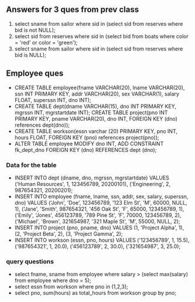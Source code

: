 ## Answers for 3 ques from prev class
1.  select sname from sailor where sid in (select sid from reserves where bid is not NULL);
2.  select sid from reserves where sid in (select bid from boats where color = 'red' or color = 'green');
3.  select sname from sailor where sid in (select sid from reserves where bid is NULL);

## Employee ques

- CREATE TABLE employee(fname VARCHAR(20), lname VARCHAR(20), ssn INT PRIMARY KEY, addr VARCHAR(20), sex VARCHAR(1), salary FLOAT, superssn INT, dno INT);
- CREATE TABLE dept(dname VARCHAR(15), dno INT PRIMARY KEY, mgrssn INT, mgrstartdate INT); 
 CREATE TABLE project(pno INT PRIMARY KEY, pname VARCHAR(20), dno INT, FOREIGN KEY (dno) references dept(dno));
- CREATE TABLE workson(essn varchar (20) PRIMARY KEY,  pno INT, hours FLOAT, FOREIGN KEY (pno) references project(pno));
- ALTER TABLE employee   MODIFY dno INT, ADD CONSTRAINT fk_dept_dno  FOREIGN KEY (dno) REFERENCES dept (dno);


### Data for the table

- INSERT INTO dept (dname, dno, mgrssn, mgrstartdate) VALUES
('Human Resources', 1, 123456789, 20200101),
('Engineering', 2, 987654321, 20200201);
- INSERT INTO employee (fname, lname, ssn, addr, sex, salary, superssn, dno) VALUES
('John', 'Doe', 123456789, '123 Elm St', 'M', 60000, NULL, 1),
('Jane', 'Smith', 987654321, '456 Oak St', 'F', 65000, 123456789, 1),
('Emily', 'Jones', 456123789, '789 Pine St', 'F', 70000, 123456789, 2),
('Michael', 'Brown', 321654987, '321 Maple St', 'M', 55000, NULL, 2);
- INSERT INTO project (pno, pname, dno) VALUES
(1, 'Project Alpha', 1),
(2, 'Project Beta', 2),
(3, 'Project Gamma', 2);
- INSERT INTO workson (essn, pno, hours) VALUES
('123456789', 1, 15.5),
('987654321', 1, 20.0),
('456123789', 2, 30.0),
('321654987', 3, 25.0);


### query questions
- select fname, sname from employee where salary > (select max(salary) from employee where dno = 5);
- select essn from workson where pno in (1,2,3);
- select pno, sum(hours) as total_hours from workson group by pno;
